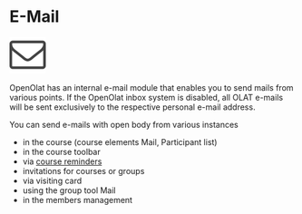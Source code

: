 # E-Mail

![](assets/contact.png)

OpenOlat has an internal e-mail module that enables you to send mails from
various points. If the OpenOlat inbox system is disabled, all OLAT e-mails
will be sent exclusively to the respective personal e-mail address.

You can send e-mails with open body from various instances

  * in the course (course elements Mail, Participant list)
  * in the course toolbar
  * via [course reminders](../course_operation/Course_Reminders.md)
  * invitations for courses or groups
  * via visiting card
  * using the group tool Mail
  * in the members management

